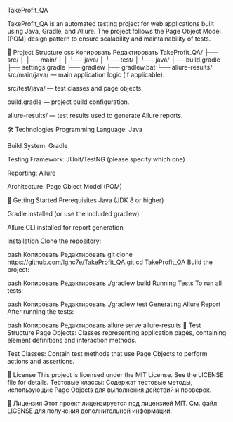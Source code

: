 TakeProfit_QA

TakeProfit_QA is an automated testing project for web applications built using Java, Gradle, and Allure. The project follows the Page Object Model (POM) design pattern to ensure scalability and maintainability of tests.

📁 Project Structure
css
Копировать
Редактировать
TakeProfit_QA/
├── src/
│   ├── main/
│   │   └── java/
│   └── test/
│       └── java/
├── build.gradle
├── settings.gradle
├── gradlew
├── gradlew.bat
└── allure-results/
src/main/java/ — main application logic (if applicable).

src/test/java/ — test classes and page objects.

build.gradle — project build configuration.

allure-results/ — test results used to generate Allure reports.

🛠️ Technologies
Programming Language: Java

Build System: Gradle

Testing Framework: JUnit/TestNG (please specify which one)

Reporting: Allure

Architecture: Page Object Model (POM)

🚀 Getting Started
Prerequisites
Java (JDK 8 or higher)

Gradle installed (or use the included gradlew)

Allure CLI installed for report generation

Installation
Clone the repository:

bash
Копировать
Редактировать
git clone https://github.com/lgnc7e/TakeProfit_QA.git
cd TakeProfit_QA
Build the project:

bash
Копировать
Редактировать
./gradlew build
Running Tests
To run all tests:

bash
Копировать
Редактировать
./gradlew test
Generating Allure Report
After running the tests:

bash
Копировать
Редактировать
allure serve allure-results
🧪 Test Structure
Page Objects: Classes representing application pages, containing element definitions and interaction methods.

Test Classes: Contain test methods that use Page Objects to perform actions and assertions.

📄 License
This project is licensed under the MIT License. See the LICENSE file for details.
Тестовые классы: Содержат тестовые методы, использующие Page Objects для выполнения действий и проверок.

📄 Лицензия
Этот проект лицензируется под лицензией MIT. См. файл LICENSE для получения дополнительной информации.
